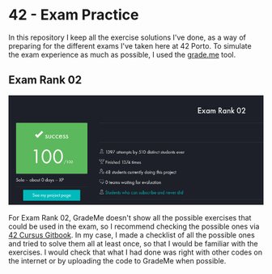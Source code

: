 # 42 - Exam Practice

In this repository I keep all the exercise solutions I've done, as a way of preparing for the different exams I've taken here at 42 Porto. To simulate the exam experience as much as possible, I used the [grade.me](https://grademe.com.br/) tool.

## Exam Rank 02

![Exam Rank 02 Screenshot](/screenshots/exam_rank_02.png)

For Exam Rank 02, GradeMe doesn't show all the possible exercises that could be used in the exam, so I recommend checking the possible ones via [42 Cursus Gitbook](https://42-cursus.gitbook.io/guide/exams/exam-rank-02). In my case, I made a checklist of all the possible ones and tried to solve them all at least once, so that I would be familiar with the exercises. I would check that what I had done was right with other codes on the internet or by uploading the code to GradeMe when possible.
